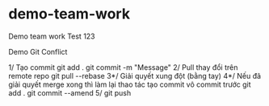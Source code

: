 ﻿# demo-team-work
Demo team work
Test 123

Demo Git Conflict


1/ Tạo commit
git add .
git commit -m "Message"
2/ Pull thay đổi trên remote repo
git pull --rebase
3*/ Giải quyết xung đột (bằng tay)
4*/ Nếu đã giải quyết merge xong thì làm lại thao tác tạo commit vô commit trước
git add .
git commit --amend
5/ git push